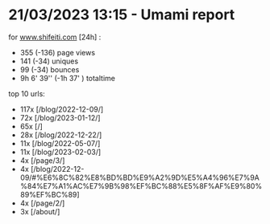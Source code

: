 # 21/03/2023 13:15 - Umami report
for www.shifeiti.com [24h] :

 - 355 (-136) page views
 - 141 (-34) uniques
 - 99 (-34) bounces
 - 9h 6' 39'' (-1h 37' ) totaltime


top 10 urls:
 - 117x [/blog/2022-12-09/]
 - 72x [/blog/2023-01-12/]
 - 65x [/]
 - 28x [/blog/2022-12-22/]
 - 11x [/blog/2022-05-07/]
 - 11x [/blog/2023-02-03/]
 - 4x [/page/3/]
 - 4x [/blog/2022-12-09/#%E6%8C%82%E8%BD%BD%E9%A2%9D%E5%A4%96%E7%9A%84%E7%A1%AC%E7%9B%98%EF%BC%88%E5%8F%AF%E9%80%89%EF%BC%89]
 - 4x [/page/2/]
 - 3x [/about/]


